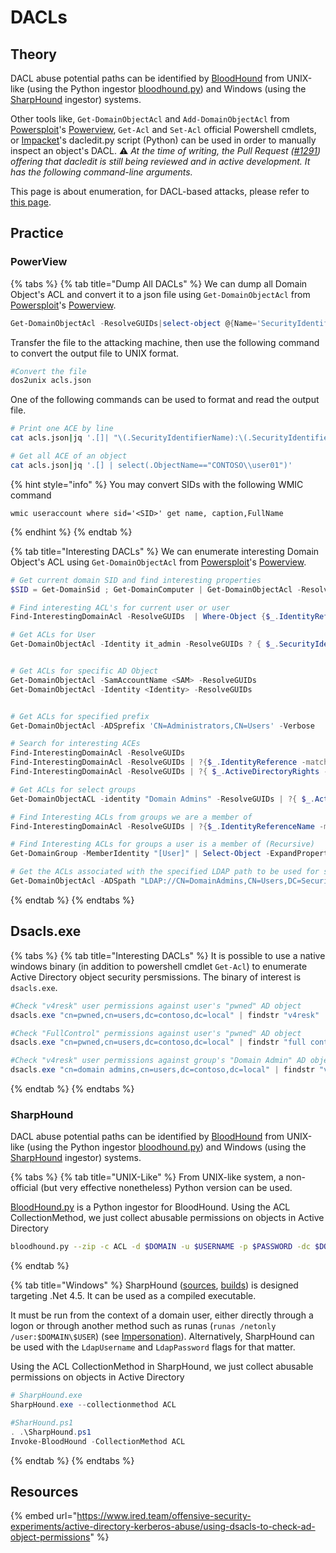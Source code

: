 # DACLs

## Theory

DACL abuse potential paths can be identified by [BloodHound](broken-reference) from UNIX-like (using the Python ingestor [bloodhound.py](https://github.com/fox-it/BloodHound.py)) and Windows (using the [SharpHound](https://github.com/BloodHoundAD/SharpHound3) ingestor) systems.

Other tools like, `Get-DomainObjectAcl` and `Add-DomainObjectAcl` from [Powersploit](https://github.com/PowerShellMafia/PowerSploit/)'s [Powerview](https://github.com/PowerShellMafia/PowerSploit/blob/dev/Recon/PowerView.ps1), `Get-Acl` and `Set-Acl` official Powershell cmdlets, or [Impacket](https://github.com/SecureAuthCorp/impacket)'s dacledit.py script (Python) can be used in order to manually inspect an object's DACL. :warning: _At the time of writing, the Pull Request (_[_#1291_](https://github.com/SecureAuthCorp/impacket/pull/1291)_) offering that dacledit is still being reviewed and in active development. It has the following command-line arguments._

This page is about enumeration, for DACL-based attacks, please refer to [this page](../../movement/dacl/).

## Practice

### PowerView

{% tabs %}
{% tab title="Dump All DACLs" %}
We can dump all Domain Object's ACL and convert it to a json file using `Get-DomainObjectAcl` from [Powersploit](https://github.com/PowerShellMafia/PowerSploit/)'s [Powerview](https://github.com/PowerShellMafia/PowerSploit/blob/dev/Recon/PowerView.ps1).

```powershell
Get-DomainObjectAcl -ResolveGUIDs|select-object @{Name='SecurityIdentifierName';Expression={"$($_.SecurityIdentifier.Value|Convert-SidToName)"}},@{Name='SecurityIdentifierSID';Expression={"$($_.SecurityIdentifier.Value)"}},@{Name='ActiveDirectoryRights';Expression={"$($_.ActiveDirectoryRights)"}},ObjectDN,@{Name='ObjectName';Expression={"$($_.ObjectSID|Convert-SidToName)"}},ObjectSID|ConvertTo-Json -Compress|Out-File acls.json
```

Transfer the file to the attacking machine, then use the following command to convert the output file to UNIX format.

```bash
#Convert the file
dos2unix acls.json
```

One of the following commands can be used to format and read the output file.

```bash
# Print one ACE by line 
cat acls.json|jq '.[]| "\(.SecurityIdentifierName):\(.SecurityIdentifierSID) | Have: \(.ActiveDirectoryRights) | On: \(.ObjectName):\(.ObjectSID)"'

# Get all ACE of an object
cat acls.json|jq '.[] | select(.ObjectName=="CONTOSO\\user01")'
```

{% hint style="info" %}
You may convert SIDs with the following WMIC command

```
wmic useraccount where sid='<SID>' get name, caption,FullName
```
{% endhint %}
{% endtab %}

{% tab title="Interesting DACLs" %}
We can enumerate interesting Domain Object's ACL using `Get-DomainObjectAcl` from [Powersploit](https://github.com/PowerShellMafia/PowerSploit/)'s [Powerview](https://github.com/PowerShellMafia/PowerSploit/blob/dev/Recon/PowerView.ps1).

```powershell
# Get current domain SID and find interesting properties
$SID = Get-DomainSid ; Get-DomainComputer | Get-DomainObjectAcl -ResolveGUIDs | ? { $_.ActiveDirectoryRights -match "WriteProperty|GenericWrite|GenericAll|WriteDacl" -and $_.SecurityIdentifier -match "$SID-[\d]{4,10}" }

# Find interesting ACL's for current user or user
Find-InterestingDomainAcl -ResolveGUIDs  | Where-Object {$_.IdentityReference –eq [System.Security.Principal.WindowsIdentity]::GetCurrent().Name}

# Get ACLs for User
Get-DomainObjectAcl -Identity it_admin -ResolveGUIDs ? { $_.SecurityIdentifier -Match $(ConvertTo-SID yourUserName) }


# Get ACLs for specific AD Object
Get-DomainObjectAcl -SamAccountName <SAM> -ResolveGUIDs
Get-DomainObjectAcl -Identity <Identity> -ResolveGUIDs


# Get ACLs for specified prefix
Get-DomainObjectAcl -ADSprefix 'CN=Administrators,CN=Users' -Verbose

# Search for interesting ACEs
Find-InterestingDomainAcl -ResolveGUIDs
Find-InterestingDomainAcl -ResolveGUIDs | ?{$_.IdentityReference -match "Domain Users"} 
Find-InterestingDomainAcl -ResolveGUIDs | ?{ $_.ActiveDirectoryRights -match "WriteProperty|GenericWrite|GenericAll|WriteDacl"

# Get ACLs for select groups
Get-DomainObjectACL -identity "Domain Admins" -ResolveGUIDs | ?{ $_.ActiveDirectoryRights -match "WriteProperty|GenericWrite|GenericAll|WriteDacl"

# Find Interesting ACLs from groups we are a member of
Find-InterestingDomainAcl -ResolveGUIDs | ?{$_.IdentityReferenceName -match "Standard-Users"}

# Find Interesting ACLs for groups a user is a member of (Recursive)
Get-DomainGroup -MemberIdentity "[User]" | Select-Object -ExpandProperty "SamAccountName" | ForEach-Object { Write-Host "Searching for interesting ACLs for $_" -ForegroundColor "Yellow"; Find-InterestingDomainAcl -ResolveGUIDs | Where-Object { $_.IdentityReferenceName -match $_ } }

# Get the ACLs associated with the specified LDAP path to be used for search
Get-DomainObjectAcl -ADSpath "LDAP://CN=DomainAdmins,CN=Users,DC=Security,DC=local" -ResolveGUIDs -Verbose
```
{% endtab %}
{% endtabs %}

## Dsacls.exe

{% tabs %}
{% tab title="Interesting DACLs" %}
It is possible to use a native windows binary (in addition to powershell cmdlet `Get-Acl`) to enumerate Active Directory object security persmissions. The binary of interest is `dsacls.exe`.

```powershell
#Check "v4resk" user permissions against user's "pwned" AD object
dsacls.exe "cn=pwned,cn=users,dc=contoso,dc=local" | findstr "v4resk"

#Check "FullControl" permissions against user's "pwned" AD object
dsacls.exe "cn=pwned,cn=users,dc=contoso,dc=local" | findstr "full control"

#Check "v4resk" user permissions against group's "Domain Admin" AD object
dsacls.exe "cn=domain admins,cn=users,dc=contoso,dc=local" | findstr "v4resk"
```
{% endtab %}
{% endtabs %}

### SharpHound

DACL abuse potential paths can be identified by [BloodHound](broken-reference) from UNIX-like (using the Python ingestor [bloodhound.py](https://github.com/fox-it/BloodHound.py)) and Windows (using the [SharpHound](https://github.com/BloodHoundAD/SharpHound3) ingestor) systems.

{% tabs %}
{% tab title="UNIX-Like" %}
From UNIX-like system, a non-official (but very effective nonetheless) Python version can be used.

[BloodHound.py](https://github.com/fox-it/BloodHound.py) is a Python ingestor for BloodHound. Using the ACL CollectionMethod, we just collect abusable permissions on objects in Active Directory

```bash
bloodhound.py --zip -c ACL -d $DOMAIN -u $USERNAME -p $PASSWORD -dc $DOMAIN_CONTROLLER
```
{% endtab %}

{% tab title="Windows" %}
SharpHound ([sources](https://github.com/BloodHoundAD/SharpHound), [builds](https://github.com/BloodHoundAD/BloodHound/tree/master/Collectors)) is designed targeting .Net 4.5. It can be used as a compiled executable.

It must be run from the context of a domain user, either directly through a logon or through another method such as runas (`runas /netonly /user:$DOMAIN\$USER`) (see [Impersonation](../../movement/credentials/impersonation.md)). Alternatively, SharpHound can be used with the `LdapUsername` and `LdapPassword` flags for that matter.

Using the ACL CollectionMethod in SharpHound, we just collect abusable permissions on objects in Active Directory

```powershell
# SharpHound.exe
SharpHound.exe --collectionmethod ACL

#SharHound.ps1
. .\SharpHound.ps1
Invoke-BloodHound -CollectionMethod ACL
```
{% endtab %}
{% endtabs %}

## Resources

{% embed url="https://www.ired.team/offensive-security-experiments/active-directory-kerberos-abuse/using-dsacls-to-check-ad-object-permissions" %}
